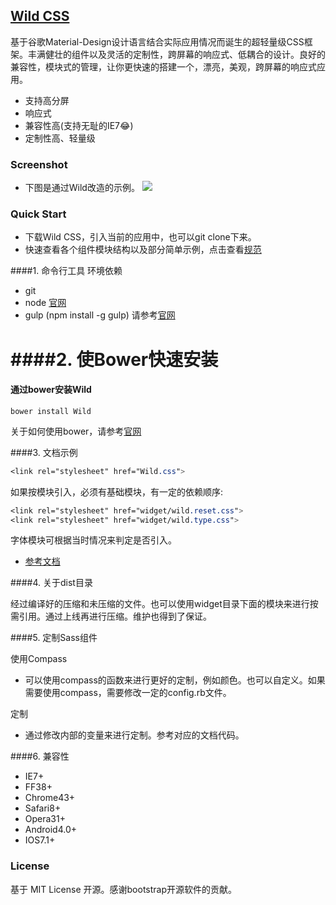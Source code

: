 ## [Wild CSS](https://github.com/SeuHkx/Wild "Wild CSS")

基于谷歌Material-Design设计语言结合实际应用情况而诞生的超轻量级CSS框架。丰满健壮的组件以及灵活的定制性，跨屏幕的响应式、低耦合的设计。良好的兼容性，模块式的管理，让你更快速的搭建一个，漂亮，美观，跨屏幕的响应式应用。

+ 支持高分屏
+ 响应式
+ 兼容性高(支持无耻的IE7:joy:)
+ 定制性高、轻量级

### Screenshot
+ 下图是通过Wild改造的示例。
![](我)

### Quick Start

+ 下载Wild CSS，引入当前的应用中，也可以git clone下来。
+ 快速查看各个组件模块结构以及部分简单示例，点击查看[规范](https://github.com/SeuHkx/Wild/docs "规范")

####1. 命令行工具
环境依赖
* git
* node [官网](nodejs.org "官网")
* gulp (npm install -g gulp) 请参考[官网](http://gulpjs.com/ "官网")

####2. 使Bower快速安装
=======
#### 通过bower安装Wild

```
bower install Wild
```

关于如何使用bower，请参考[官网](http://bower.io/)

####3. 文档示例
```css
<link rel="stylesheet" href="Wild.css">
```

如果按模块引入，必须有基础模块，有一定的依赖顺序:
```css
<link rel="stylesheet" href="widget/wild.reset.css">
<link rel="stylesheet" href="widget/wild.type.css">
```
字体模块可根据当时情况来判定是否引入。

* [参考文档](https://github.com/SeuHkx/Wild/docs "文档")

####4. 关于dist目录

经过编译好的压缩和未压缩的文件。也可以使用widget目录下面的模块来进行按需引用。通过上线再进行压缩。维护也得到了保证。

####5. 定制Sass组件

使用Compass
* 可以使用compass的函数来进行更好的定制，例如颜色。也可以自定义。如果需要使用compass，需要修改一定的config.rb文件。

定制
* 通过修改内部的变量来进行定制。参考对应的文档代码。


####6. 兼容性

+ IE7+
+ FF38+
+ Chrome43+
+ Safari8+
+ Opera31+
+ Android4.0+
+ IOS7.1+

### License

基于 MIT License 开源。感谢bootstrap开源软件的贡献。
